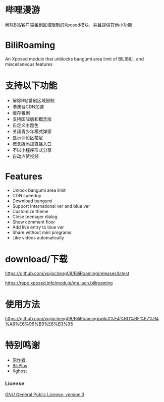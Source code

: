 # 哔哩漫游
解除B站客户端番剧区域限制的Xposed模块，并且提供其他小功能

# BiliRoaming
An Xposed module that unblocks bangumi area limit of BILIBILI, and miscellaneous features

# 支持以下功能

- 解除B站番剧区域限制
- 港澳台CDN加速
- 缓存番剧
- 支持国际版和概念版
- 自定义主题色
- 关闭青少年模式弹窗
- 显示评论区楼层
- 概念版添加直播入口
- 不以小程序形式分享
- 自动点赞视频

# Features

- Unlock bangumi area limit
- CDN speedup
- Download bangumi
- Support International ver and blue ver
- Customize theme
- Close teenager dialog
- Show comment floor
- Add live entry to blue ver
- Share without mini programs
- Like videos automatically

# download/下载
https://github.com/yujincheng08/BiliRoaming/releases/latest

https://repo.xposed.info/module/me.iacn.biliroaming

# 使用方法
https://github.com/yujincheng08/BiliRoaming/wiki#%E4%BD%BF%E7%94%A8%E6%96%B9%E6%B3%95

# 特别鸣谢
- [原作者](https://github.com/iAcn/BiliRoaming)
- [BiliPlus](https://www.biliplus.com/)
- [Kghost](https://github.com/kghost/bilibili-area-limit)
### License
[GNU General Public License, version 3](LICENSE)
